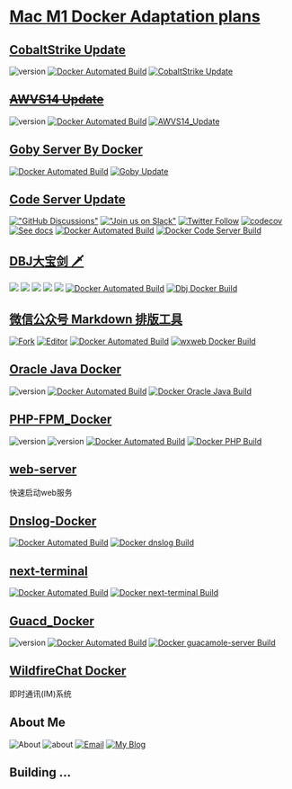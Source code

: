 # [Mac M1 Docker Adaptation plans](https://m1-docker.vercel.app/)

## [CobaltStrike Update](https://cobaltstrike.vercel.app/)
![version](https://img.shields.io/badge/Version-4.4-da282a) [![Docker Automated Build](https://img.shields.io/docker/automated/xrsec/cobaltstrike?label=Build&logo=docker&style=flat-square)](https://hub.docker.com/r/xrsec/cobaltstrike) [![CobaltStrike Update](https://github.com/XRSec/CobaltStrike-Update/actions/workflows/CobaltStrike_Docker_Build.yml/badge.svg)](https://github.com/XRSec/CobaltStrike-Update/actions/workflows/CobaltStrike_Docker_Build.yml)

## ~~[AWVS14 Update](https://awvs.vercel.app/)~~
![version](https://img.shields.io/badge/Version-14.4.210913167-da282a)  [![Docker Automated Build](https://img.shields.io/docker/automated/xrsec/awvs?label=Build&logo=docker&style=flat-square)](https://hub.docker.com/r/xrsec/awvs) [![AWVS14_Update](https://github.com/XRSec/AWVS14-Update/actions/workflows/AWVS14_Update.yml/badge.svg)](https://github.com/XRSec/AWVS14-Update/actions/workflows/AWVS14_Update.yml)

## [Goby Server By Docker](https://goby.vercel.app/)
[![Docker Automated Build](https://img.shields.io/docker/automated/xrsec/goby?label=Build&logo=docker&style=flat-square)](https://hub.docker.com/r/xrsec/goby) [![Goby Update](https://github.com/XRSec/Goby-Update/actions/workflows/Goby_Docker_Build.yml/badge.svg)](https://github.com/XRSec/Goby-Update/actions/workflows/Goby_Docker_Build.yml)


## [Code Server Update](https://code-update.vercel.app/)
[!["GitHub Discussions"](https://img.shields.io/badge/%20GitHub-%20Discussions-gray.svg?longCache=true&logo=github&colorB=purple)](https://github.com/cdr/code-server/discussions) [!["Join us on Slack"](https://img.shields.io/badge/join-us%20on%20slack-gray.svg?longCache=true&logo=slack&colorB=brightgreen)](https://cdr.co/join-community) [![Twitter Follow](https://img.shields.io/twitter/follow/CoderHQ?label=%40CoderHQ&style=social)](https://twitter.com/coderhq) [![codecov](https://codecov.io/gh/cdr/code-server/branch/main/graph/badge.svg?token=5iM9farjnC)](https://codecov.io/gh/cdr/code-server) [![See docs](https://img.shields.io/github/v/release/cdr/code-server?label=Docs&color=blue)](https://github.com/cdr/code-server/tree/main/docs) [![Docker Automated Build](https://img.shields.io/docker/automated/xrsec/code-server?label=Build&logo=docker&style=flat-square)](https://hub.docker.com/r/xrsec/code-server) [![Docker Code Server Build](https://github.com/XRSec/Code-Server-Update/actions/workflows/Docker_Code_Server.yml/badge.svg)](https://github.com/XRSec/Code-Server-Update/actions/workflows/Docker_Code_Server.yml)

## [DBJ大宝剑 🗡](https://dbj.vercel.app/)
![](https://img.shields.io/badge/ReaTeam-%E6%AD%A6%E5%99%A8%E5%BA%93-red) ![](https://img.shields.io/badge/license-GPL--3.0-orange) ![](https://img.shields.io/badge/version-1.0.1-brightgreen) ![](https://img.shields.io/badge/author-wintrysec%20%E6%B8%A9%E9%85%92-blueviolet) ![](https://img.shields.io/badge/WgpSec-%E7%8B%BC%E7%BB%84%E5%AE%89%E5%85%A8%E5%9B%A2%E9%98%9F-blue) [![Docker Automated Build](https://img.shields.io/docker/automated/xrsec/dbj?label=Build&logo=docker&style=flat-square)](https://hub.docker.com/r/xrsec/dbj) [![Dbj Docker Build](https://github.com/XRSec/DBJ/actions/workflows/Dbj_Docker_Build.yml/badge.svg)](https://github.com/XRSec/DBJ/actions/workflows/Dbj_Docker_Build.yml)

## [微信公众号 Markdown 排版工具](https://blog.zygd.site/%E5%BE%AE%E4%BF%A1%E5%85%AC%E4%BC%97%E5%8F%B7%20Markdown%20%E6%8E%92%E7%89%88%E5%B7%A5%E5%85%B7.html)
[![Fork](https://img.shields.io/badge/Fork-barretlee-da282a)](https://github.com/barretlee/online-markdown) [![Editor](https://img.shields.io/badge/Editor-softwarefly-da282a)](https://github.com/softwarefly/online-markdown) [![Docker Automated Build](https://img.shields.io/docker/automated/xrsec/wxweb?label=Build&logo=docker&style=flat-square)](https://hub.docker.com/r/xrsec/wxweb) [![wxweb Docker Build](https://github.com/XRSec/wxweb/actions/workflows/wxweb_docker_build.yml/badge.svg)](https://github.com/XRSec/wxweb/actions/workflows/wxweb_docker_build.yml)

## [Oracle Java Docker](https://blog.zygd.site/Oracle%20Java%20Docker.html)
![version](https://img.shields.io/badge/Version-17-da282a) [![Docker Automated Build](https://img.shields.io/docker/automated/xrsec/java?label=Build&logo=docker&style=flat-square)](https://hub.docker.com/r/xrsec/java) [![Docker Oracle Java Build](https://github.com/XRSec/Oracle_Java_Docker/actions/workflows/Docker_Oracle_Java_Build.yml/badge.svg)](https://github.com/XRSec/Oracle_Java_Docker/actions/workflows/Docker_Oracle_Java_Build.yml)

## [PHP-FPM_Docker](https://blog.zygd.site/PHP%20FPM%20Docker.html)
![version](https://img.shields.io/badge/Version-PHP%207.4-da282a)  ![version](https://img.shields.io/badge/Version-PHP%205.6-da282a)  [![Docker Automated Build](https://img.shields.io/docker/automated/xrsec/php?label=Build&logo=docker&style=flat-square)](https://hub.docker.com/r/xrsec/php) [![Docker PHP Build](https://github.com/XRSec/PHP_Docker/actions/workflows/Docker_PHP_Build.yml/badge.svg)](https://github.com/XRSec/PHP_Docker/actions/workflows/Docker_PHP_Build.yml)

## [web-server](https://github.com/XRSec/web-server)

快速启动web服务

## [Dnslog-Docker](https://hub.docker.com/r/xrsec/dnslog)

[![Docker Automated Build](https://img.shields.io/docker/automated/xrsec/dnslog?label=Build&logo=docker&style=flat-square)](https://hub.docker.com/r/xrsec/dnslog) [![Docker dnslog Build](https://github.com/XRSec/Dnslog-Docker/actions/workflows/Docker%20dnslog%20Build.yml/badge.svg)](https://github.com/XRSec/Dnslog-Docker/actions/workflows/Docker%20dnslog%20Build.yml)

## [next-terminal](https://hub.docker.com/r/xrsec/next-terminal)

[![Docker Automated Build](https://img.shields.io/docker/automated/xrsec/next-terminal?label=Build&logo=docker&style=flat-square)](https://hub.docker.com/r/xrsec/next-terminal) [![Docker next-terminal Build](https://github.com/XRSec/next-terminal/actions/workflows/Docker_Build.yml/badge.svg)](https://github.com/XRSec/next-terminal/actions/workflows/Docker_Build.yml)

## [Guacd_Docker](https://blog.zygd.site/Guacd_Docker.html)

![version](https://img.shields.io/badge/Version-Guacd%201.3.0-da282a) [![Docker Automated Build](https://img.shields.io/docker/automated/xrsec/code-server?label=Build&logo=docker&style=flat-square)](https://hub.docker.com/r/xrsec/guacd) [![Docker guacamole-server Build](https://github.com/XRSec/guacamole-server/actions/workflows/Docker%20guacamole-server%20Build.yml/badge.svg)](https://github.com/XRSec/guacamole-server/actions/workflows/Docker%20guacamole-server%20Build.yml)

## [WildfireChat Docker](https://github.com/XRSec/WildfireChat-Docker)

即时通讯(IM)系统

## About Me 

![About](https://img.shields.io/badge/XRSec-troy-da282a)      ![about](https://img.shields.io/badge/低调求发展-潜心习安全-da282a)        [![Email](https://img.shields.io/badge/Email-troy@zygd.site-da282a)](mailto:troy@zygd.site)        [![My Blog](https://img.shields.io/badge/Blog-blog.zygd.site-da282a)](https://blog.zygd.site)

## Building ...
